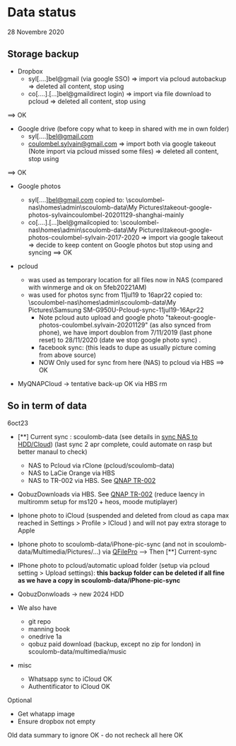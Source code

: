 # Data status

28 Novembre 2020

## Storage backup

- Dropbox
  - syl[....]bel@gmail (via google SSO)
  => import via pcloud autobackup 
  => deleted all content, stop using
  - co[....].[...]bel@gmaildirect login)
  => import via file download to pcloud
  => deleted all content, stop using

==> OK


- Google drive (before copy what to keep in shared with me in own folder)
  - syl[....]bel@gmail.com
  - coulombel.sylvain@gmail.com
  => import both via google takeout (Note import via pcloud missed some files)
  => deleted all content, stop using

==> OK


- Google photos 
  - syl[....]bel@gmail.com copied to: \\scoulombel-nas\homes\admin\scoulomb-data\My Pictures\takeout-google-photos-sylvaincoulombel-20201129-shanghai-mainly
  - co[....].[...]bel@gmailcopied to:  \\scoulombel-nas\homes\admin\scoulomb-data\My Pictures\takeout-google-photos-coulombel-sylvain-2017-2020
  => import via google takeout
  => decide to keep content on Google photos but stop using and syncing
==> OK

- pcloud
  - was used as temporary location for all files now in NAS (compared with winmerge and ok on 5feb20221AM)
  - was used for photos sync from 11jul19 to 16apr22 copied to: \\scoulombel-nas\homes\admin\scoulomb-data\My Pictures\Samsung SM-G950U-Pcloud-sync-11jul19-16Apr22
    - Note pcloud auto upload and google photo "takeout-google-photos-coulombel.sylvain-20201129" (as also synced from phone), we have import doublon from 7/11/2019 (last phone reset) to 28/11/2020 (date we stop google photo sync) .
    - facebook sync:  (this leads to dupe as usually picture coming from above source)
    - NOW Only used for sync from here (NAS) to pcloud via HBS
==> OK

- MyQNAPCloud -> tentative back-up OK via HBS rm

## So in term of data

6oct23

- [**] Current sync : scoulomb-data (see details in [sync NAS to HDD/Cloud](./sync-nas-to-hdd-cloud.md)) (last sync 2 apr complete, could automate on rasp but better manaul to check)
  - NAS to Pcloud via rClone (pcloud/scoulomb-data)
  - NAS to LaCie Orange via HBS
  - NAS to TR-002 via HBS. See [QNAP TR-002](./QNAP-TR002/hbs.md)

- QobuzDownloads via HBS. See [QNAP TR-002](./QNAP-TR002/hbs.md) (reduce laency in multiromm setup for ms120 + heos, moode mutiplayer)

- Iphone photo to iCloud (suspended and deleted from cloud as capa max reached in Settings > Profile > ICloud ) and will not pay extra storage to Apple
- Iphone photo to scoulomb-data/iPhone-pic-sync (and not in scoulomb-data/Multimedia/Pictures/...) via [QFilePro](./qnap-file-sharing.md) --> Then [**] Current-sync
- IPhone photo to pcloud/automatic upload folder (setup via pcloud setting > Upload settings): **this backup folder can be deleted if all fine as we have a copy in scoulomb-data/iPhone-pic-sync**

- QobuzDonwloads -> new 2024 HDD

- We also have 
  - git repo
  - manning book
  - onedrive 1a
  - qobuz paid download (backup, except no zip for london) in scoulomb-data/multimedia/music

- misc
  - Whatsapp sync to iCloud OK
  - Authentificator to iCloud OK

Optional 
 - Get whatapp image
 - Ensure dropbox not empty


Old data summary to ignore OK - do not recheck all here OK